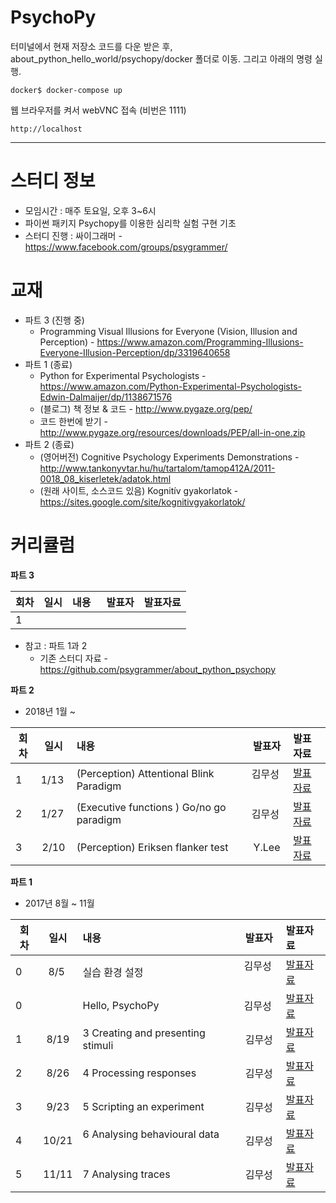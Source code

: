 # PsychoPy

터미널에서 현재 저장소 코드를 다운 받은 후, about_python_hello_world/psychopy/docker 폴더로 이동. 그리고 아래의 명령 실행.
```
docker$ docker-compose up
```
웹 브라우저를 켜서 webVNC 접속 (비번은 1111)
```
http://localhost
```

---------------------

# 스터디 정보 
* 모임시간 : 매주 토요일, 오후 3~6시
* 파이썬 패키지 Psychopy를 이용한 심리학 실험 구현 기초
* 스터디 진행 : 싸이그래머 - https://www.facebook.com/groups/psygrammer/

# 교재
* 파트 3 (진행 중)
  * Programming Visual Illusions for Everyone (Vision, Illusion and Perception) - https://www.amazon.com/Programming-Illusions-Everyone-Illusion-Perception/dp/3319640658
* 파트 1 (종료)
  * Python for Experimental Psychologists - https://www.amazon.com/Python-Experimental-Psychologists-Edwin-Dalmaijer/dp/1138671576
  * (블로그) 책 정보 & 코드 - http://www.pygaze.org/pep/
  *  코드 한번에 받기 - http://www.pygaze.org/resources/downloads/PEP/all-in-one.zip
* 파트 2 (종료)
  * (영어버전) Cognitive Psychology Experiments Demonstrations - http://www.tankonyvtar.hu/hu/tartalom/tamop412A/2011-0018_08_kiserletek/adatok.html
  * (원래 사이트, 소스코드 있음) Kognitív gyakorlatok - https://sites.google.com/site/kognitivgyakorlatok/

  
# 커리큘럼

<b>파트 3 </b>

| 회차 |  일시 | 내용                                  | 발표자 |              발표자료                    |
|-----|:----:| :------------------------------------|:----:|:---------------------------------------- |
|  1  |  |  							            |     |   |


* 참고 : 파트 1과 2
  -  기존 스터디 자료 - https://github.com/psygrammer/about_python_psychopy


<b>파트 2 </b>
* 2018년 1월 ~     

| 회차 |  일시 | 내용                                  | 발표자 |              발표자료                    |
|-----|:----:| :------------------------------------|:----:|:---------------------------------------- |
|  1  | 1/13 | (Perception) Attentional Blink Paradigm 							            | 김무성    | [발표자료](https://github.com/psygrammer/about_python_psychopy/blob/master/part2/Perception/Attentional_Blink_Paradigm/Attentional_Blink_Paradigm.ipynb)  |
|  2  | 1/27 | (Executive functions ) Go/no go paradigm 							         | 김무성 | [발표자료](https://github.com/psygrammer/about_python_psychopy/blob/master/part2/ExecutiveFunctions/Go_NoGo_Paradigm/Go_NoGo_Paradigm.ipynb) |
|  3  | 2/10  | (Perception) Eriksen flanker test     |Y.Lee | [발표자료](https://github.com/psygrammer/about_python_psychopy/blob/master/part2/Perception/Erikson_Flanker_Test/Erikson_Flanker_Test.ipynb) |

<b>파트 1 </b>
* 2017년 8월 ~ 11월    

| 회차 |  일시 | 내용                                  | 발표자 |              발표자료                    |
|-----|:----:| :------------------------------------|:----:|:---------------------------------------- |
|  0  | 8/5  | 실습 환경 설정 							            | 김무성    | [발표자료](https://github.com/psygrammer/about_python_psychopy/blob/master/part1/setup.ipynb)  |
|  0  |      | Hello, PsychoPy 							         | 김무성 | [발표자료](https://github.com/psygrammer/about_python_psychopy/blob/master/part1/hello_psychopy.ipynb) |
|  1  | 8/19  | 3 Creating and presenting stimuli     |김무성 | [발표자료](https://github.com/psygrammer/about_python_psychopy/blob/master/part1/ch03/03_Creating_and_presenting_stimuli.ipynb) |
|  2  | 8/26 | 4 Processing responses 	             |김무성 | [발표자료](https://github.com/psygrammer/about_python_psychopy/blob/master/part1/ch04/04_Processing_responses.ipynb) |
|  3  | 9/23 | 5 Scripting an experiment  					 |김무성 | [발표자료](https://github.com/psygrammer/about_python_psychopy/blob/master/part1/ch05/05_SCRIPTING_AN_EXPERIMENT.ipynb) |
|  4  | 10/21 | 6 Analysing behavioural data          | 김무성 | [발표자료](https://github.com/psygrammer/about_python_psychopy/blob/master/part1/ch06/06_ANALYSING_BEHAVIOURAL_DATA.ipynb) |
|  5  | 11/11 | 7 Analysing traces			               |김무성 | [발표자료](https://github.com/psygrammer/about_python_psychopy/blob/master/part1/ch07/07_ANALYSING_TRACES.ipynb) |



